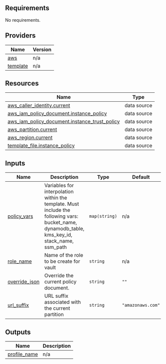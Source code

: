 <!-- BEGIN TFDOCS -->
## Requirements

No requirements.

## Providers

| Name | Version |
|------|---------|
| <a name="provider_aws"></a> [aws](#provider\_aws) | n/a |
| <a name="provider_template"></a> [template](#provider\_template) | n/a |

## Resources

| Name | Type |
|------|------|
| [aws_caller_identity.current](https://registry.terraform.io/providers/hashicorp/aws/latest/docs/data-sources/caller_identity) | data source |
| [aws_iam_policy_document.instance_policy](https://registry.terraform.io/providers/hashicorp/aws/latest/docs/data-sources/iam_policy_document) | data source |
| [aws_iam_policy_document.instance_trust_policy](https://registry.terraform.io/providers/hashicorp/aws/latest/docs/data-sources/iam_policy_document) | data source |
| [aws_partition.current](https://registry.terraform.io/providers/hashicorp/aws/latest/docs/data-sources/partition) | data source |
| [aws_region.current](https://registry.terraform.io/providers/hashicorp/aws/latest/docs/data-sources/region) | data source |
| [template_file.instance_policy](https://registry.terraform.io/providers/hashicorp/template/latest/docs/data-sources/file) | data source |

## Inputs

| Name | Description | Type | Default | Required |
|------|-------------|------|---------|:--------:|
| <a name="input_policy_vars"></a> [policy\_vars](#input\_policy\_vars) | Variables for interpolation within the template. Must include the following vars: bucket\_name, dynamodb\_table, kms\_key\_id, stack\_name, ssm\_path | `map(string)` | n/a | yes |
| <a name="input_role_name"></a> [role\_name](#input\_role\_name) | Name of the role to be create for vault | `string` | n/a | yes |
| <a name="input_override_json"></a> [override\_json](#input\_override\_json) | Override the current policy document. | `string` | `""` | no |
| <a name="input_url_suffix"></a> [url\_suffix](#input\_url\_suffix) | URL suffix associated with the current partition | `string` | `"amazonaws.com"` | no |

## Outputs

| Name | Description |
|------|-------------|
| <a name="output_profile_name"></a> [profile\_name](#output\_profile\_name) | n/a |

<!-- END TFDOCS -->